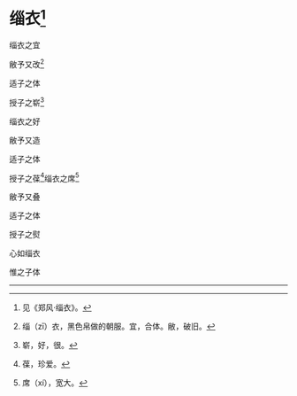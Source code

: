    

# 缁衣[^1]

缁衣之宜

敝予又改[^2]

适子之体

授子之崭[^3]

缁衣之好

敝予又造

适子之体

授子之葆[^4]缁衣之席[^5]

敝予又叠

适子之体

授子之熨

心如缁衣

惟之子体

* * *

[^1]: 见《郑风·缁衣》。
[^2]: 缁（zī）衣，黑色帛做的朝服。宜，合体。敝，破旧。
[^3]: 崭，好，很。
[^4]: 葆，珍爱。
[^5]: 席（xí），宽大。